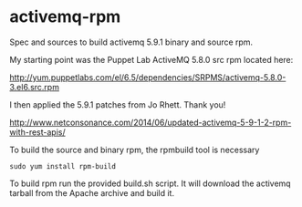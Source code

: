 activemq-rpm
================

Spec and sources to build activemq 5.9.1 binary and source rpm.

My starting point was the Puppet Lab ActiveMQ 5.8.0 src rpm located here:

http://yum.puppetlabs.com/el/6.5/dependencies/SRPMS/activemq-5.8.0-3.el6.src.rpm

I then applied the 5.9.1 patches from Jo Rhett. Thank you!

http://www.netconsonance.com/2014/06/updated-activemq-5-9-1-2-rpm-with-rest-apis/

To build the source and binary rpm, the rpmbuild tool is necessary

    sudo yum install rpm-build

To build rpm run the provided build.sh script. It will download the
activemq tarball from the Apache archive and build it.

